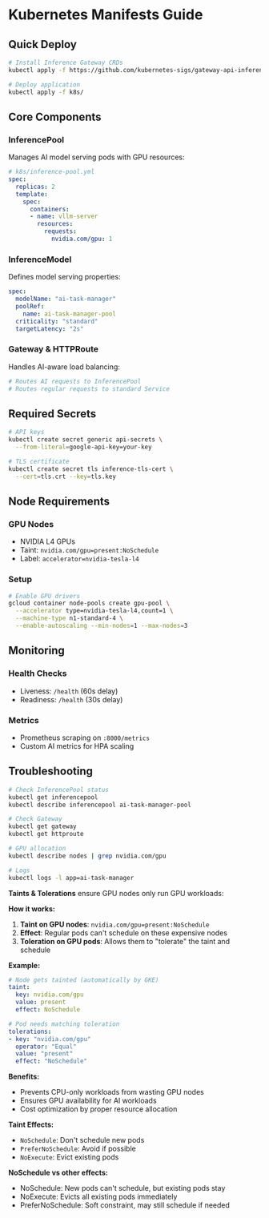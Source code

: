 # Kubernetes Manifests Guide

## Quick Deploy

```bash
# Install Inference Gateway CRDs
kubectl apply -f https://github.com/kubernetes-sigs/gateway-api-inference-extension/releases/download/v0.3.0/manifests.yaml

# Deploy application
kubectl apply -f k8s/
```

## Core Components

### InferencePool
Manages AI model serving pods with GPU resources:
```yaml
# k8s/inference-pool.yml
spec:
  replicas: 2
  template:
    spec:
      containers:
      - name: vllm-server
        resources:
          requests:
            nvidia.com/gpu: 1
```

### InferenceModel
Defines model serving properties:
```yaml
spec:
  modelName: "ai-task-manager"
  poolRef:
    name: ai-task-manager-pool
  criticality: "standard"
  targetLatency: "2s"
```

### Gateway & HTTPRoute
Handles AI-aware load balancing:
```yaml
# Routes AI requests to InferencePool
# Routes regular requests to standard Service
```

## Required Secrets

```bash
# API keys
kubectl create secret generic api-secrets \
  --from-literal=google-api-key=your-key

# TLS certificate
kubectl create secret tls inference-tls-cert \
  --cert=tls.crt --key=tls.key
```

## Node Requirements

### GPU Nodes
- NVIDIA L4 GPUs
- Taint: `nvidia.com/gpu=present:NoSchedule`
- Label: `accelerator=nvidia-tesla-l4`

### Setup
```bash
# Enable GPU drivers
gcloud container node-pools create gpu-pool \
  --accelerator type=nvidia-tesla-l4,count=1 \
  --machine-type n1-standard-4 \
  --enable-autoscaling --min-nodes=1 --max-nodes=3
```

## Monitoring

### Health Checks
- Liveness: `/health` (60s delay)
- Readiness: `/health` (30s delay)

### Metrics
- Prometheus scraping on `:8000/metrics`
- Custom AI metrics for HPA scaling

## Troubleshooting

```bash
# Check InferencePool status
kubectl get inferencepool
kubectl describe inferencepool ai-task-manager-pool

# Check Gateway
kubectl get gateway
kubectl get httproute

# GPU allocation
kubectl describe nodes | grep nvidia.com/gpu

# Logs
kubectl logs -l app=ai-task-manager
```

**Taints & Tolerations** ensure GPU nodes only run GPU workloads:

**How it works:**
1. **Taint on GPU nodes**: `nvidia.com/gpu=present:NoSchedule` 
2. **Effect**: Regular pods can't schedule on these expensive nodes
3. **Toleration on GPU pods**: Allows them to "tolerate" the taint and schedule

**Example:**
```yaml
# Node gets tainted (automatically by GKE)
taint:
  key: nvidia.com/gpu
  value: present
  effect: NoSchedule

# Pod needs matching toleration
tolerations:
- key: "nvidia.com/gpu"
  operator: "Equal" 
  value: "present"
  effect: "NoSchedule"
```

**Benefits:**
- Prevents CPU-only workloads from wasting GPU nodes
- Ensures GPU availability for AI workloads
- Cost optimization by proper resource allocation

**Taint Effects:**
- `NoSchedule`: Don't schedule new pods
- `PreferNoSchedule`: Avoid if possible
- `NoExecute`: Evict existing pods

**NoSchedule vs other effects:**

- NoSchedule: New pods can't schedule, but existing pods stay
- NoExecute: Evicts all existing pods immediately
- PreferNoSchedule: Soft constraint, may still schedule if needed